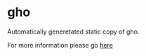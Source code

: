 
gho
==============

Automatically generetated static copy of gho. 

For more information please go [here](http://ghodata)
